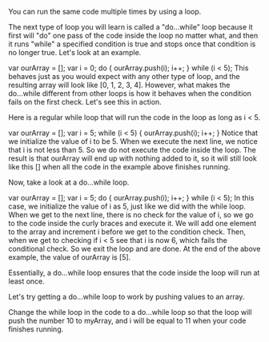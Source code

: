You can run the same code multiple times by using a loop.

The next type of loop you will learn is called a "do...while" loop because it first will "do" one pass of the code inside the loop no matter what, and then it runs "while" a specified condition is true and stops once that condition is no longer true. Let's look at an example.

var ourArray = [];
var i = 0;
do {
  ourArray.push(i);
  i++;
} while (i < 5);
This behaves just as you would expect with any other type of loop, and the resulting array will look like [0, 1, 2, 3, 4]. However, what makes the do...while different from other loops is how it behaves when the condition fails on the first check. Let's see this in action.

Here is a regular while loop that will run the code in the loop as long as i < 5.

var ourArray = []; 
var i = 5;
while (i < 5) {
  ourArray.push(i);
  i++;
}
Notice that we initialize the value of i to be 5. When we execute the next line, we notice that i is not less than 5. So we do not execute the code inside the loop. The result is that ourArray will end up with nothing added to it, so it will still look like this [] when all the code in the example above finishes running.

Now, take a look at a do...while loop.

var ourArray = []; 
var i = 5;
do {
  ourArray.push(i);
  i++;
} while (i < 5);
In this case, we initialize the value of i as 5, just like we did with the while loop. When we get to the next line, there is no check for the value of i, so we go to the code inside the curly braces and execute it. We will add one element to the array and increment i before we get to the condition check. Then, when we get to checking if i < 5 see that i is now 6, which fails the conditional check. So we exit the loop and are done. At the end of the above example, the value of ourArray is [5].

Essentially, a do...while loop ensures that the code inside the loop will run at least once.

Let's try getting a do...while loop to work by pushing values to an array.


Change the while loop in the code to a do...while loop so that the loop will push the number 10 to myArray, and i will be equal to 11 when your code finishes running.
